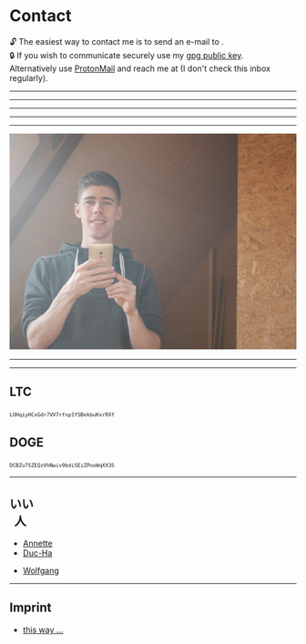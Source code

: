 # Contact
🔓 The easiest way to contact me is to send an e-mail to <span id="inb4mail" title="you can't highlight and copy this, sorry"></span>.  
🔒 If you wish to communicate securely use my [gpg public key](static/dl/tarek_saier_gpg_public_key.asc).  
Alternatively use [ProtonMail](https://protonmail.com/) and reach me at <span id="inb4mail2" title="you can't highlight and copy this, sorry"></span> (I don't check this inbox regularly).
- - -

- - -

- - -

- - -

- - -
![](static/img/misc/P1050583.jpg)
- - -
- - -
## LTC
<span style="font-family: monospace; font-size: 9px;">LUHqiyHCxGdr7VV7rfnp1YSBekbuKxrRXf</span>
## DOGE
<span style="font-family: monospace; font-size: 9px;">DCBZu7SZEQzVhNwiv9bdiSEiZPnoWqXX3S</span>
- - -
## いい<br>&thinsp;&nbsp;人
* [Annette](http://penguinlyawesome.tumblr.com)
* [Duc-Ha](http://coldbloodedness.blogspot.com)
<!-- * [Eric](http://erics.bplaced.de/) domain expired? -->
<!-- * [Michael](http://www.goodchapy.com/) domain expired? -->
* [Wolfgang](http://vehk.de/)
- - -
## Imprint
* [this way ...](?c=imprint)
